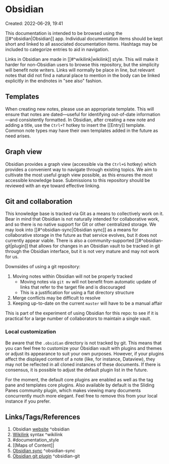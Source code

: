 # Obsidian
Created: 2022-06-29, 19:41

This documentation is intended to be browsed using the [[#^obsidian|Obsidian]] app.  Individual documentation items should be kept short and linked to all associated documentation items.  Hashtags may be included to categorize entries to aid in navigation.  

Links in Obsidian are made in [[#^wikilink|wikilink]] style.  This will make it harder for non-Obsidian users to browse this repository, but the simplicity will benefit note writers.  Links will normally be place in line, but relevant notes that did not find a natural place to mention in the body can be linked explicitly in the endnotes in "see also" fashion.

## Templates
When creating new notes, please use an appropriate template.  This will ensure that notes are dated—useful for identifying out-of-date information—and consistently formatted.  In Obsidian, after creating a new note and adding a title, use the `Ctrl+T` hotkey to insert the [[Entry]] template.  Common note types may have their own templates added in the future as need arises.

## Graph view
Obsidian provides a graph view (accessible via the `Ctrl+G` hotkey) which provides a convenient way to navigate through existing topics.  We aim to cultivate the most useful graph view possible, as this ensures the most accessible knowledge base.  Submissions to this repository should be reviewed with an eye toward effective linking.

## Git and collaboration
This knowledge base is tracked via Git as a means to collectively work on it.  Bear in mind that Obsidian is not naturally intended for collaborative work, and so there is no native support for Git or other centralized storage.  We may look into [[#^obsidian-sync|Obsidian sync]] as a means for collaborative storage in the future as that service evolves, but it does not currently appear viable.  There is also a community-supported [[#^obsidian-git|plugin]] that allows for changes in an Obsidian vault to be tracked in git through the Obsidian interface, but it is not very mature and may not work for us.

Downsides of using a git repository: 
1. Moving notes within Obsidian will not be properly tracked
	- Moving notes via `git mv` will not benefit from automatic update of links that refer to the target file and is discouraged
	- This is a justification for using a flat directory structure
2. Merge conflicts may be difficult to resolve
3. Keeping up-to-date on the current `master` will have to be a manual affair

This is part of the experiment of using Obsidian for this repo: to see if it is practical for a large number of collaborators to maintain a single vault.

### Local customization
Be aware that the `.obsidian` directory is not tracked by git.  This means that you can feel free to customize your Obsidian vault with plugins and themes or adjust its appearance to suit your own purposes.  However, if your plugins affect the displayed content of a note (like, for instance, Dataview), they may not be reflected in all cloned instances of these documents.  If there is consensus, it is possible to adjust the default plugin list in the future.

For the moment, the default core plugins are enabled as well as the tag pane and templates core plugins.  Also available by default is the Sliding Panes community plugin, which makes viewing many documents concurrently much more elegant.  Feel free to remove this from your local instance if you prefer.

## Links/Tags/References
1. Obsidian [website](https://obsidian.md/) ^obsidian
2. [Wikilink](https://en.wikipedia.org/wiki/Help:Link) syntax ^wikilink
3. #documentation_style 
4. [[Maps of Content]]
5. [Obsidian sync](https://obsidian.md/sync) ^obsidian-sync
6. [Obsidian git plugin](https://github.com/denolehov/obsidian-git) ^obsidian-git